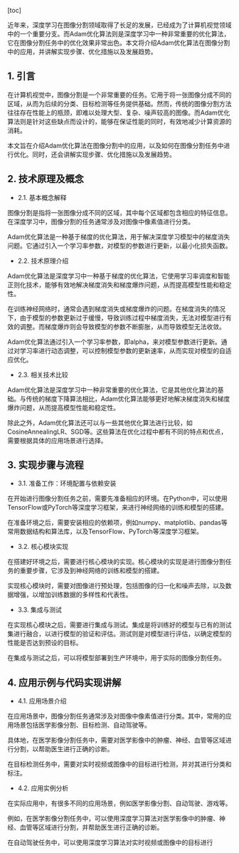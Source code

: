 
[toc]                    
                
                
近年来，深度学习在图像分割领域取得了长足的发展，已经成为了计算机视觉领域中的一个重要分支。而Adam优化算法则是深度学习中一种非常重要的优化算法，它在图像分割任务中的优化效果非常出色。本文将介绍Adam优化算法在图像分割中的应用，并讲解实现步骤、优化措施以及发展趋势。

## 1. 引言

在计算机视觉中，图像分割是一个非常重要的任务。它用于将一张图像分成不同的区域，从而为后续的分类、目标检测等任务提供基础。然而，传统的图像分割方法往往存在性能上的瓶颈，即难以处理大型、复杂、噪声较高的图像。而Adam优化算法则是针对这些缺点而设计的，能够在保证性能的同时，有效地减少计算资源的消耗。

本文旨在介绍Adam优化算法在图像分割中的应用，以及如何在图像分割任务中进行优化。同时，还会讲解实现步骤、优化措施以及发展趋势。

## 2. 技术原理及概念

- 2.1. 基本概念解释

图像分割是指将一张图像分成不同的区域，其中每个区域都包含相应的特征信息。在深度学习中，图像分割的任务通常涉及对图像中像素值进行分类。

Adam优化算法是一种基于梯度的优化算法，用于解决深度学习模型中的梯度消失问题。它通过引入一个学习率参数，对模型的参数进行更新，以最小化损失函数。


- 2.2. 技术原理介绍

Adam优化算法是深度学习中一种基于梯度的优化算法，它使用学习率调度和智能正则化技术，能够有效地解决梯度消失和梯度爆炸问题，从而提高模型性能和稳定性。

在训练神经网络时，通常会遇到梯度消失或梯度爆炸的问题。在梯度消失的情况下，由于模型的参数更新过于缓慢，导致训练过程中梯度消失，无法对模型进行有效的调整。而梯度爆炸则会导致模型的参数不断膨胀，从而导致模型无法收敛。

Adam优化算法通过引入一个学习率参数，即alpha，来对模型参数进行更新。通过对学习率进行动态调整，可以控制模型参数的更新速率，从而实现对模型的自适应优化。


- 2.3. 相关技术比较

Adam优化算法是深度学习中一种非常重要的优化算法，它是其他优化算法的基础。与传统的梯度下降算法相比，Adam优化算法能够更好地解决梯度消失和梯度爆炸问题，从而提高模型性能和稳定性。

除此之外，Adam优化算法还可以与一些其他优化算法进行比较，如CosineAnnealingLR、SGD等。这些算法在优化过程中都有不同的特点和优点，需要根据具体的应用场景进行选择。

## 3. 实现步骤与流程

- 3.1. 准备工作：环境配置与依赖安装

在开始进行图像分割任务之前，需要先准备相应的环境。在Python中，可以使用TensorFlow或PyTorch等深度学习框架，来进行神经网络的训练和模型的搭建。

在准备环境之后，需要安装相应的依赖项，例如numpy、matplotlib、pandas等常用数据结构和算法库，以及TensorFlow、PyTorch等深度学习框架。

- 3.2. 核心模块实现

在搭建好环境之后，需要进行核心模块的实现。核心模块的实现是进行图像分割任务的重要步骤，它涉及到神经网络的训练和模型的搭建。

实现核心模块时，需要对图像进行预处理，包括图像的归一化和噪声去除，以及数据增强，以增加训练数据的多样性和代表性。

- 3.3. 集成与测试

在实现核心模块之后，需要进行集成与测试。集成是将训练好的模型与已有的测试集进行融合，以进行模型的验证和评估。测试则是对模型进行评估，以确定模型的性能是否达到预设的目标。

在集成与测试之后，可以将模型部署到生产环境中，用于实际的图像分割任务。

## 4. 应用示例与代码实现讲解

- 4.1. 应用场景介绍

在应用场景中，图像分割任务通常涉及对图像中像素值进行分类。其中，常用的应用场景包括医学影像分割、目标检测、自动驾驶等。

具体地，在医学影像分割任务中，需要对医学影像中的肿瘤、神经、血管等区域进行分割，以帮助医生进行正确的诊断。

在目标检测任务中，需要对实时视频或图像中的目标进行检测，并对其进行分类和标注。

- 4.2. 应用实例分析

在实际应用中，有很多不同的应用场景，例如医学影像分割、自动驾驶、游戏等。

例如，在医学影像分割任务中，可以使用深度学习算法对医学影像中的肿瘤、神经、血管等区域进行分割，并帮助医生进行正确的诊断。

在自动驾驶任务中，可以使用深度学习算法对实时视频或图像中的目标进行

